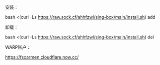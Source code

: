 安装：

bash <(curl -Ls https://raw.sock.cf/ahhfzwl/sing-box/main/install.sh) add


卸载：

bash <(curl -Ls https://raw.sock.cf/ahhfzwl/sing-box/main/install.sh) del


WARP账户：

https://fscarmen.cloudflare.now.cc/
